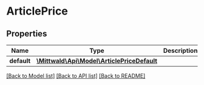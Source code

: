# ArticlePrice

## Properties
Name | Type | Description | Notes
------------ | ------------- | ------------- | -------------
**default** | [**\Mittwald\Api\Model\ArticlePriceDefault**](ArticlePriceDefault.md) |  | [optional] 

[[Back to Model list]](../../README.md#documentation-for-models) [[Back to API list]](../../README.md#documentation-for-api-endpoints) [[Back to README]](../../README.md)

